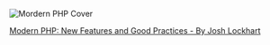 ![Mordern PHP Cover](http://akamaicovers.oreilly.com/images/0636920033868/lrg.jpg)

[Modern PHP: New Features and Good Practices - By Josh Lockhart](http://shop.oreilly.com/product/0636920033868.do)
